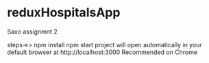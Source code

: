 # reduxHospitalsApp
Saxo assignmnt 2

steps->>
npm install
npm start
project will open automatically in your default browser at http://localhost:3000
Recommended on Chrome

